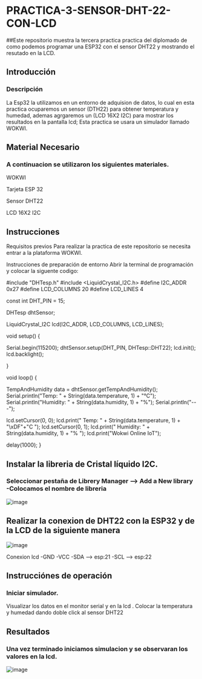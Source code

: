 # PRACTICA-3-SENSOR-DHT-22-CON-LCD

##Este repositorio muestra la tercera practica practica del diplomado de como podemos programar una ESP32 con el sensor DHT22 y mostrando el resutado en la LCD.

## Introducción
### Descripción
La Esp32 la utilizamos en un entorno de adquision de datos, lo cual en esta practica ocuparemos un sensor (DTH22) para obtener temperatura y humedad, ademas agrgaremos un (LCD 16X2 I2C) para mostrar los resultados en la pantalla lcd; Esta practica se usara un simulador llamado WOKWI.

## Material Necesario
### A continuacion se utilizaron los siguientes materiales.

WOKWI


Tarjeta ESP 32

Sensor DHT22

LCD 16X2 I2C

## Instrucciones

Requisitos previos
Para realizar la practica de este repositorio se necesita entrar a la plataforma WOKWI.

Instrucciones de preparación de entorno
Abrir la terminal de programación y colocar la siguente codigo:

#include "DHTesp.h"
#include <LiquidCrystal_I2C.h>
#define I2C_ADDR    0x27
#define LCD_COLUMNS 20
#define LCD_LINES   4

const int DHT_PIN = 15;

DHTesp dhtSensor;

LiquidCrystal_I2C lcd(I2C_ADDR, LCD_COLUMNS, LCD_LINES);

void setup() {

  Serial.begin(115200);
  dhtSensor.setup(DHT_PIN, DHTesp::DHT22);
  lcd.init();
  lcd.backlight();

}

void loop() {

  TempAndHumidity  data = dhtSensor.getTempAndHumidity();
  Serial.println("Temp: " + String(data.temperature, 1) + "°C");
  Serial.println("Humidity: " + String(data.humidity, 1) + "%");
  Serial.println("---");
  
  lcd.setCursor(0, 0);
  lcd.print("  Temp: " + String(data.temperature, 1) + "\xDF"+"C  ");
  lcd.setCursor(0, 1);
  lcd.print(" Humidity: " + String(data.humidity, 1) + "% ");
  lcd.print("Wokwi Online IoT");

  delay(1000);
}

## Instalar la libreria de Cristal líquido I2C.
### Seleccionar pestaña de Librery Manager --> Add a New library -Colocamos el nombre de libreria

![image](https://github.com/ErickRomeroRamos/PRACTICA-3-SENSOR-DHT-22-CON-LCD/assets/153964793/abc69382-3623-47ff-b55b-a8574b801b58)

## Realizar la conexion de DHT22 con la ESP32 y de la LCD de la siguiente manera

![image](https://github.com/ErickRomeroRamos/PRACTICA-3-SENSOR-DHT-22-CON-LCD/assets/153964793/94e0e208-e290-4709-8b6a-ca0b1f30d18f)

Conexion lcd -GND -VCC -SDA --> esp:21 -SCL --> esp:22

## Instrucciónes de operación
### Iniciar simulador.
Visualizar los datos en el monitor serial y en la lcd .
Colocar la temperatura y humedad dando doble click al sensor DHT22
## Resultados
### Una vez terminado iniciamos simulacion y se observaran los valores en la lcd.

![image](https://github.com/ErickRomeroRamos/PRACTICA-3-SENSOR-DHT-22-CON-LCD/assets/153964793/6bba42d5-83d5-4034-b645-0eaf64550c46)


